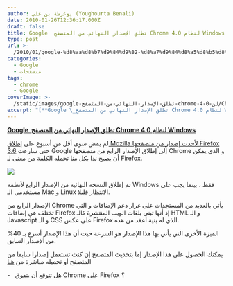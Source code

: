 ```yaml
---
author: يوغرطة بن علي (Youghourta Benali)
date: 2010-01-26T12:36:17.000Z
draft: false
title: Google  تطلق الإصدار النهائي من المتصفح Chrome 4.0 لنظام Windows
type: post
url: >-
  /2010/01/google-%d8%aa%d8%b7%d9%84%d9%82-%d8%a7%d9%84%d8%a5%d8%b5%d8%af%d8%a7%d8%b1-%d8%a7%d9%84%d9%86%d9%87%d8%a7%d8%a6%d9%8a-%d9%85%d9%86-%d8%a7%d9%84%d9%85%d8%aa%d8%b5%d9%81%d8%ad-chrome-4-0-%d9%84%d9%86/
categories:
  - Google
  - متصفحات
tags:
  - chrome
  - Google
coverImage: >-
  /static/images/google-تطلق-الإصدار-النهائي-من-المتصفح-chrome-4-0-لن/Chrome_logo.jpg
excerpt: "[**Google \_تطلق الإصدار النهائي من المتصفح Chrome 4.0 لنظام Windows**](https://www.it-scoop.com/2010/01/google-%d8%aa%d8%b7%d9%84%d9%82-%d8%a7%d9%84%d8%a5%d8%b5%d8%af%d8%a7%d8%b1-%d8%a7%d9%84%d9%86%d9%87%d8%a7%d8%a6%d9%8a-%d9%85%d9%86-%d8%a7%d9%84%d9%85%d8%aa%d8%b5%d9%81%d8%ad-chrome-4-0-%d9%84%d9%86/)\n\nلم يمض سوى أقل من أسبوع على [إطلاق Mozilla لأحدث إصدار من متصفحها Firefox 3.6](https://www.it-scoop.com/2009/12/%d8%a5%d8%b7%d9%84%d8%a7%d9%82-%d8%a7%d9%84%d8%a5%d8%b5%d8%af%d8%a7%d8%b1-3-5-6-%d9%85%d9%86-firefox/) حتى سارعت Google إلى إطلاق الإصدار الرابع من متصفحها Chrome و الذي يمكن أن يصبح ندا"
---
```

[**Google  تطلق الإصدار النهائي من المتصفح Chrome 4.0 لنظام Windows**](https://www.it-scoop.com/2010/01/google-%d8%aa%d8%b7%d9%84%d9%82-%d8%a7%d9%84%d8%a5%d8%b5%d8%af%d8%a7%d8%b1-%d8%a7%d9%84%d9%86%d9%87%d8%a7%d8%a6%d9%8a-%d9%85%d9%86-%d8%a7%d9%84%d9%85%d8%aa%d8%b5%d9%81%d8%ad-chrome-4-0-%d9%84%d9%86/)

لم يمض سوى أقل من أسبوع على [إطلاق Mozilla لأحدث إصدار من متصفحها Firefox 3.6](https://www.it-scoop.com/2009/12/%d8%a5%d8%b7%d9%84%d8%a7%d9%82-%d8%a7%d9%84%d8%a5%d8%b5%d8%af%d8%a7%d8%b1-3-5-6-%d9%85%d9%86-firefox/) حتى سارعت Google إلى إطلاق الإصدار الرابع من متصفحها Chrome و الذي يمكن أن يصبح ندا بكل منا تحمله الكلمة من معنى لـ Firefox.

![](/static/images/google-تطلق-الإصدار-النهائي-من-المتصفح-chrome-4-0-لن/Chrome_logo.jpg)

تم إطلاق النسخة النهائية من الإصدار الرابع لأنظمة Windows فقط ، بينما يجب على مستخدمي الـ Mac و Linux الانتظار قليلا.

الإصدار الرابع من Chrome يأتي بالعديد من المستجدات على غرار دعم الإضافات و التي تختلف عن إضافات Firefox إذ أنها تبنى بلغات الويب المنتشرة كالـ HTML و الـ Javascript و الـ CSS على عكس Firefox الذي له بنية أعقد من هذه.

الميزة الأخرى التي يأتي بها هذا الإصدار هو السرعة حيث أن هذا الإصدار أسرع بـ 40% من الإصدار السابق.

يمكنك الحصول على هذا الإصدار إما بتحديث المتصفح إن كنت تستعمل إصدارا سابقا من المتصفح أو تحميله مباشرة من [هنا](http://www.google.com/chrome)

\-   هل تتوقع أن يتفوق Chrome على Firefox ؟
